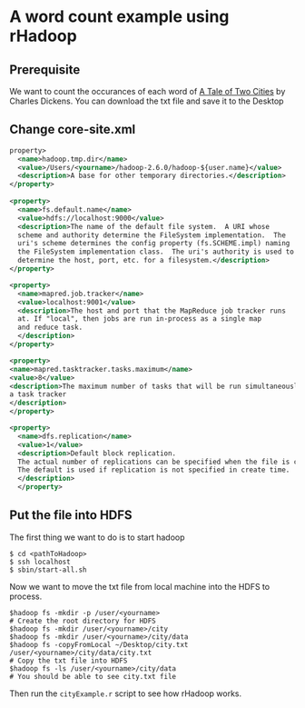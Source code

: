 # A word count example using rHadoop

## Prerequisite
We want to count the occurances of each word of [A Tale of Two Cities](http://www.textfiles.com/etext/FICTION/) by Charles Dickens.
You can download the txt file and save it to the Desktop

## Change core-site.xml

```xml
property>
  <name>hadoop.tmp.dir</name>
  <value>/Users/<yourname>/hadoop-2.6.0/hadoop-${user.name}</value>
  <description>A base for other temporary directories.</description>
</property>
 
<property>
  <name>fs.default.name</name>
  <value>hdfs://localhost:9000</value>
  <description>The name of the default file system.  A URI whose
  scheme and authority determine the FileSystem implementation.  The
  uri's scheme determines the config property (fs.SCHEME.impl) naming
  the FileSystem implementation class.  The uri's authority is used to
  determine the host, port, etc. for a filesystem.</description>
</property>

<property>
  <name>mapred.job.tracker</name>
  <value>localhost:9001</value>
  <description>The host and port that the MapReduce job tracker runs
  at. If "local", then jobs are run in-process as a single map
  and reduce task.
  </description>
</property>

<property>
<name>mapred.tasktracker.tasks.maximum</name>
<value>8</value>
<description>The maximum number of tasks that will be run simultaneously by a
a task tracker
</description>
</property>

<property>
  <name>dfs.replication</name>
  <value>1</value>
  <description>Default block replication.
  The actual number of replications can be specified when the file is created.
  The default is used if replication is not specified in create time.
  </description>
  </property>
```
  
## Put the file into HDFS
The first thing we want to do is to start hadoop

```shell
$ cd <pathToHadoop>
$ ssh localhost
$ sbin/start-all.sh
```

Now we want to move the txt file from local machine into the HDFS to process.

```
$hadoop fs -mkdir -p /user/<yourname>
# Create the root directory for HDFS
$hadoop fs -mkdir /user/<yourname>/city
$hadoop fs -mkdir /user/<yourname>/city/data
$hadoop fs -copyFromLocal ~/Desktop/city.txt /user/<yourname>/city/data/city.txt
# Copy the txt file into HDFS
$hadoop fs -ls /user/<yourname>/city/data
# You should be able to see city.txt file
```

Then run the `cityExample.r` script to see how rHadoop works.

